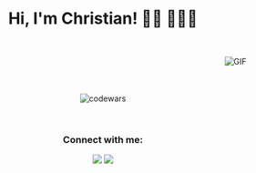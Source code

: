 <h1 align="center"> Hi, I'm Christian! 👋🏼 👨🏻‍💻 </h1>



<!--
**christianecheverryp/christianecheverryp** is a ✨ _special_ ✨ repository because its `README.md` (this file) appears on your GitHub profile.

Here are some ideas to get you started:

- 🔭 I’m currently working on ...
- 🌱 I’m currently learning ...
- 👯 I’m looking to collaborate on ...
- 🤔 I’m looking for help with ...
- 💬 Ask me about ...
- 📫 How to reach me: ...
- 😄 Pronouns: ...
- ⚡ Fun fact: ...
-->

<br />
<p align="center" ><img align="right" alt="GIF" src="https://media.giphy.com/media/13HgwGsXF0aiGY/giphy.gif" /></p>
  


  
  <br/>
  <br/>
  <br/>
  
  <p align="center" ><img align="center" src="https://www.codewars.com/users/chrisep/badges/large" alt="codewars" /></p>
  
  <br/>
  
  
<h3 align="center">Connect with me:</h3>
<p align="center">
<a align="center" href = "mailto:cecheverryp@gmail.com"><img src="https://img.shields.io/badge/-Gmail-%23333?style=for-the-badge&logo=gmail&logoColor=white"   target="_blank"></a>
<a align="center" href="https://www.linkedin.com/in/cecheverryp/" target="blank"><img src="https://img.shields.io/badge/-LinkedIn-%230077B5?style=for-the-badge&logo=linkedin&logoColor=white" target="_blank"></a></p> 



